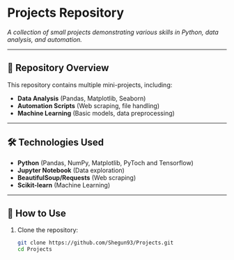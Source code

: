 # Projects Repository
*A collection of small projects demonstrating various skills in Python, data analysis, and automation.*

---

## 📌 **Repository Overview**
This repository contains multiple mini-projects, including:
- **Data Analysis** (Pandas, Matplotlib, Seaborn)  
- **Automation Scripts** (Web scraping, file handling)  
- **Machine Learning** (Basic models, data preprocessing)  

---

## 🛠 **Technologies Used**
- **Python** (Pandas, NumPy, Matplotlib, PyToch and Tensorflow)  
- **Jupyter Notebook** (Data exploration)  
- **BeautifulSoup/Requests** (Web scraping)  
- **Scikit-learn** (Machine Learning)  

---

## 🚀 **How to Use**
1. Clone the repository:
   ```bash
   git clone https://github.com/Shegun93/Projects.git
   cd Projects
   ```


